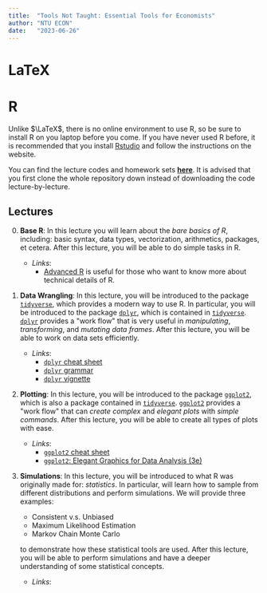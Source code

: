```yaml
---
title:  "Tools Not Taught: Essential Tools for Economists"
author: "NTU ECON"
date:   "2023-06-26"
---
```


# LaTeX

# R

Unlike $\LaTeX$, there is no online environment to use R,
so be sure to install R on you laptop before you come.
If you have never used R before,
it is recommended that you install [Rstudio](https://posit.co/download/rstudio-desktop/) and follow the instructions on the website.

You can find the lecture codes and homework sets [**here**](https://github.com/tools-not-taught/intro-to-R).
It is advised that you first clone the whole repository down instead of downloading the code lecture-by-lecture.

## Lectures

0. **Base R**:
   In this lecture you will learn about the *bare basics of R*,
   including: 
   basic syntax,
   data types,
   vectorization,
   arithmetics,
   packages,
   et cetera. After this lecture, you will be able to do simple tasks in R.

   - *Links*:
        - [Advanced R](https://adv-r.hadley.nz/) is useful for those who want to know more about technical details of R. 

1. **Data Wrangling**:
   In this lecture, you will be introduced to the package [`tidyverse`](https://www.tidyverse.org/packages/),
   which provides a modern way to use R.
   In particular, you will be introduced to the package [`dplyr`](https://dplyr.tidyverse.org/),
   which is contained in [`tidyverse`](https://www.tidyverse.org/packages/).
   [`dplyr`](https://dplyr.tidyverse.org/) provides a "work flow" that is very useful in *manipulating*, *transforming*, and *mutating* *data frames*.
   After this lecture, you will be able to work on data sets efficiently.

   - *Links*:
        - [`dplyr` cheat sheet](https://posit.co/wp-content/uploads/2022/10/data-transformation-1.pdf)
        - [`dplyr` grammar](https://dplyr.tidyverse.org/)
        - [`dplyr` vignette](https://dplyr.tidyverse.org/articles/dplyr.html)

           
2. **Plotting**:
   In this lecture, you will be introduced to the package [`ggplot2`](https://ggplot2.tidyverse.org/),
   which is also a package contained in [`tidyverse`](https://www.tidyverse.org/packages/).
   [`ggplot2`](https://ggplot2.tidyverse.org/) provides a "work flow" that can *create complex* and *elegant plots* with *simple commands*.
   After this lecture, you will be able to create all types of plots with ease.

   - *Links*:
        - [`ggplot2` cheat sheet](https://posit.co/wp-content/uploads/2022/10/data-visualization-1.pdf)
        - [`ggplot2`: Elegant Graphics for Data Analysis (3e)](https://ggplot2-book.org/)

3. **Simulations**:
   In this lecture,
   you will be introduced to what R was originally made for: *statistics*.
   In particular, will learn how to sample from different distributions
   and perform simulations.
   We will provide three examples:

   - Consistent v.s. Unbiased
   - Maximum Likelihood Estimation
   - Markov Chain Monte Carlo

   to demonstrate how these statistical tools are used.
   After this lecture, you will be able to perform simulations
   and have a deeper understanding of some statistical concepts.

   - *Links*:
